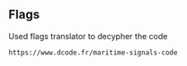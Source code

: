 ## Flags

Used flags translator to decypher the code

`https://www.dcode.fr/maritime-signals-code`


 
